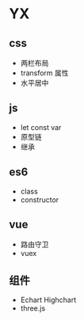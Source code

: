 # YX

## css

- 两栏布局
- transform 属性
- 水平居中

## js

- let const var
- 原型链
- 继承

## es6

- class
- constructor

## vue

- 路由守卫
- vuex

## 组件

- Echart Highchart
- three.js
